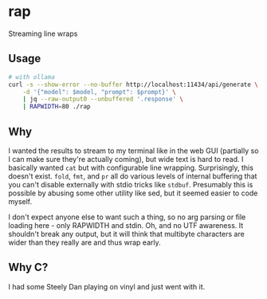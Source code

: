 # rap
Streaming line wraps

## Usage
```bash
# with ollama
curl -s --show-error --no-buffer http://localhost:11434/api/generate \
    -d '{"model": $model, "prompt": $prompt}' \
    | jq --raw-output0 --unbuffered '.response' \
    | RAPWIDTH=80 ./rap
```

## Why
I wanted the results to stream to my terminal like in the web GUI (partially so I can make sure they're actually coming), but wide text is hard to read.  I basically wanted `cat` but with configurable line wrapping.  Surprisingly, this doesn't exist.  `fold`, `fmt`, and `pr` all do various levels of internal buffering that you can't disable externally with stdio tricks like `stdbuf`.  Presumably this is possible by abusing some other utility like sed, but it seemed easier to code myself.

I don't expect anyone else to want such a thing, so no arg parsing or file loading here - only RAPWIDTH and stdin.  Oh, and no UTF awareness.  It shouldn't break any output, but it will think that multibyte characters are wider than they really are and thus wrap early.

## Why C?
I had some Steely Dan playing on vinyl and just went with it.
